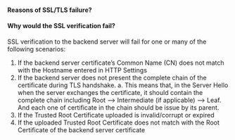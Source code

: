 #### Reasons of SSL/TLS failure? 
#### Why would the SSL verification fail?
SSL verification to the backend server will fail for one or many of the following scenarios:
1.	If the backend server certificate’s Common Name (CN) does not match with the Hostname entered in HTTP Settings
2.	If the backend server does not present the complete chain of the certificate during TLS handshake.
a.	This means that, in the Server Hello when the server exchanges the certificate, it should contain the complete chain including Root --> Intermediate (if applicable) --> Leaf. And each one of certificate in the chain should be issue by its parent.
3.	If the Trusted Root Certificate uploaded is invalid/corrupt or expired
4.	If the uploaded Trusted Root Certificate does not match with the Root Certificate of the backend server certificate

